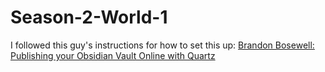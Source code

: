 # Season-2-World-1

I followed this guy's instructions for how to set this up: [Brandon Bosewell: Publishing your Obsidian Vault Online with Quartz](https://brandonkboswell.com/blog/Publishing-your-Obsidian-Vault-Online-with-Quartz)
